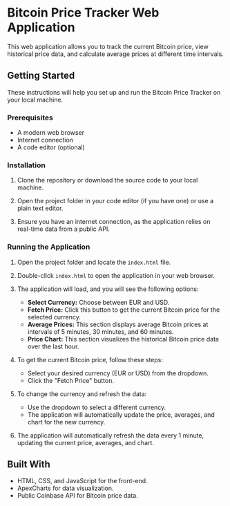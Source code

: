 # Bitcoin Price Tracker Web Application

This web application allows you to track the current Bitcoin price, view historical price data, and calculate average prices at different time intervals.

## Getting Started

These instructions will help you set up and run the Bitcoin Price Tracker on your local machine.

### Prerequisites

- A modern web browser
- Internet connection
- A code editor (optional)

### Installation

1. Clone the repository or download the source code to your local machine.

2. Open the project folder in your code editor (if you have one) or use a plain text editor.

3. Ensure you have an internet connection, as the application relies on real-time data from a public API.

### Running the Application

1. Open the project folder and locate the `index.html` file.

2. Double-click `index.html` to open the application in your web browser.

3. The application will load, and you will see the following options:

   - **Select Currency:** Choose between EUR and USD.
   - **Fetch Price:** Click this button to get the current Bitcoin price for the selected currency.
   - **Average Prices:** This section displays average Bitcoin prices at intervals of 5 minutes, 30 minutes, and 60 minutes.
   - **Price Chart:** This section visualizes the historical Bitcoin price data over the last hour.

4. To get the current Bitcoin price, follow these steps:

   - Select your desired currency (EUR or USD) from the dropdown.
   - Click the "Fetch Price" button.

5. To change the currency and refresh the data:

   - Use the dropdown to select a different currency.
   - The application will automatically update the price, averages, and chart for the new currency.

6. The application will automatically refresh the data every 1 minute, updating the current price, averages, and chart.

## Built With

- HTML, CSS, and JavaScript for the front-end.
- ApexCharts for data visualization.
- Public Coinbase API for Bitcoin price data.
